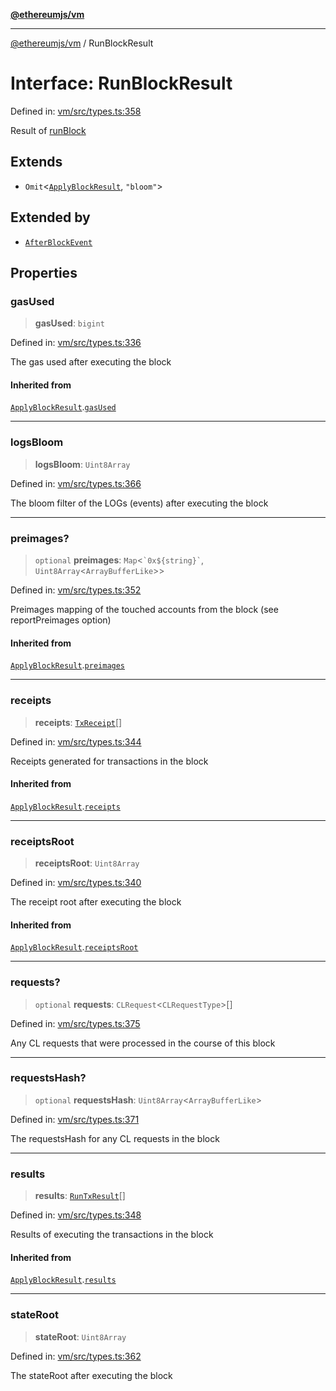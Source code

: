 [**@ethereumjs/vm**](../README.md)

***

[@ethereumjs/vm](../README.md) / RunBlockResult

# Interface: RunBlockResult

Defined in: [vm/src/types.ts:358](https://github.com/ethereumjs/ethereumjs-monorepo/blob/master/packages/vm/src/types.ts#L358)

Result of [runBlock](../functions/runBlock.md)

## Extends

- `Omit`\<[`ApplyBlockResult`](ApplyBlockResult.md), `"bloom"`\>

## Extended by

- [`AfterBlockEvent`](AfterBlockEvent.md)

## Properties

### gasUsed

> **gasUsed**: `bigint`

Defined in: [vm/src/types.ts:336](https://github.com/ethereumjs/ethereumjs-monorepo/blob/master/packages/vm/src/types.ts#L336)

The gas used after executing the block

#### Inherited from

[`ApplyBlockResult`](ApplyBlockResult.md).[`gasUsed`](ApplyBlockResult.md#gasused)

***

### logsBloom

> **logsBloom**: `Uint8Array`

Defined in: [vm/src/types.ts:366](https://github.com/ethereumjs/ethereumjs-monorepo/blob/master/packages/vm/src/types.ts#L366)

The bloom filter of the LOGs (events) after executing the block

***

### preimages?

> `optional` **preimages**: `Map`\<`` `0x${string}` ``, `Uint8Array`\<`ArrayBufferLike`\>\>

Defined in: [vm/src/types.ts:352](https://github.com/ethereumjs/ethereumjs-monorepo/blob/master/packages/vm/src/types.ts#L352)

Preimages mapping of the touched accounts from the block (see reportPreimages option)

#### Inherited from

[`ApplyBlockResult`](ApplyBlockResult.md).[`preimages`](ApplyBlockResult.md#preimages)

***

### receipts

> **receipts**: [`TxReceipt`](../type-aliases/TxReceipt.md)[]

Defined in: [vm/src/types.ts:344](https://github.com/ethereumjs/ethereumjs-monorepo/blob/master/packages/vm/src/types.ts#L344)

Receipts generated for transactions in the block

#### Inherited from

[`ApplyBlockResult`](ApplyBlockResult.md).[`receipts`](ApplyBlockResult.md#receipts)

***

### receiptsRoot

> **receiptsRoot**: `Uint8Array`

Defined in: [vm/src/types.ts:340](https://github.com/ethereumjs/ethereumjs-monorepo/blob/master/packages/vm/src/types.ts#L340)

The receipt root after executing the block

#### Inherited from

[`ApplyBlockResult`](ApplyBlockResult.md).[`receiptsRoot`](ApplyBlockResult.md#receiptsroot)

***

### requests?

> `optional` **requests**: `CLRequest`\<`CLRequestType`\>[]

Defined in: [vm/src/types.ts:375](https://github.com/ethereumjs/ethereumjs-monorepo/blob/master/packages/vm/src/types.ts#L375)

Any CL requests that were processed in the course of this block

***

### requestsHash?

> `optional` **requestsHash**: `Uint8Array`\<`ArrayBufferLike`\>

Defined in: [vm/src/types.ts:371](https://github.com/ethereumjs/ethereumjs-monorepo/blob/master/packages/vm/src/types.ts#L371)

The requestsHash for any CL requests in the block

***

### results

> **results**: [`RunTxResult`](RunTxResult.md)[]

Defined in: [vm/src/types.ts:348](https://github.com/ethereumjs/ethereumjs-monorepo/blob/master/packages/vm/src/types.ts#L348)

Results of executing the transactions in the block

#### Inherited from

[`ApplyBlockResult`](ApplyBlockResult.md).[`results`](ApplyBlockResult.md#results)

***

### stateRoot

> **stateRoot**: `Uint8Array`

Defined in: [vm/src/types.ts:362](https://github.com/ethereumjs/ethereumjs-monorepo/blob/master/packages/vm/src/types.ts#L362)

The stateRoot after executing the block
